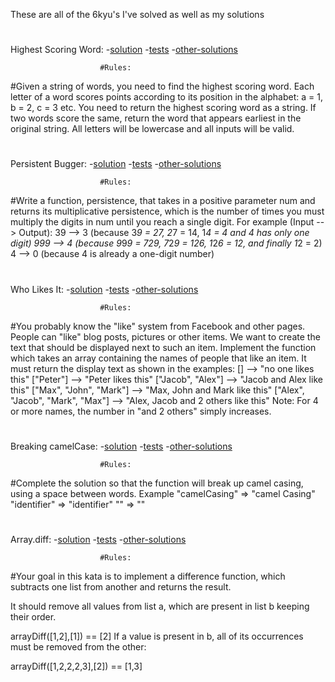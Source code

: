 These are all of the 6kyu's I've solved as well as my solutions
#
#
Highest Scoring Word: 
-[solution](./6kyujs/highest-scoring-word.js)
-[tests](./6kyujs/highest-scoring-word.test)
-[other-solutions](https://www.codewars.com/kata/57eb8fcdf670e99d9b000272/solutions/javascript/all/best_practice)
                        
                        #Rules: 
                        
#Given a string of words, you need to find the highest scoring word. Each letter of a word scores points according to its position in the alphabet: a = 1, b = 2, c = 3 etc. You need to return the highest scoring word as a string. If two words score the same, return the word that appears earliest in the original string. All letters will be lowercase and all inputs will be valid.
#
#
Persistent Bugger: 
-[solution](./6kyujs/persistent-bugger.js)
-[tests](./6kyujs/persistent-bugger.test)
-[other-solutions](https://www.codewars.com/kata/55bf01e5a717a0d57e0000ec/solutions/javascript)
                        
                        #Rules: 
                        
#Write a function, persistence, that takes in a positive parameter num and returns its multiplicative persistence, which is the number of times you must multiply the digits in num until you reach a single digit.
For example (Input --> Output):
39 --> 3 (because 3*9 = 27, 2*7 = 14, 1*4 = 4 and 4 has only one digit)
999 --> 4 (because 9*9*9 = 729, 7*2*9 = 126, 1*2*6 = 12, and finally 1*2 = 2)
4 --> 0 (because 4 is already a one-digit number)
#
#
Who Likes It: 
-[solution](./6kyujs/who-likes.js)
-[tests](./6kyujs/who-likes.test)
-[other-solutions](https://www.codewars.com/kata/5266876b8f4bf2da9b000362/solutions/javascript)
                        
                        #Rules: 
                        
#You probably know the "like" system from Facebook and other pages. People can "like" blog posts, pictures or other items. We want to create the text that should be displayed next to such an item.
Implement the function which takes an array containing the names of people that like an item. It must return the display text as shown in the examples:
[]                                -->  "no one likes this"
["Peter"]                         -->  "Peter likes this"
["Jacob", "Alex"]                 -->  "Jacob and Alex like this"
["Max", "John", "Mark"]           -->  "Max, John and Mark like this"
["Alex", "Jacob", "Mark", "Max"]  -->  "Alex, Jacob and 2 others like this"
Note: For 4 or more names, the number in "and 2 others" simply increases.
#
#
Breaking camelCase: 
-[solution](./6kyujs/breaking-camel-case.js)
-[tests](./6kyujs/breaking-camel-case.test)
-[other-solutions](https://www.codewars.com/kata/5208f99aee097e6552000148/solutions/javascript)
                        
                        #Rules: 
                        
#Complete the solution so that the function will break up camel casing, using a space between words.
Example
"camelCasing"  =>  "camel Casing"
"identifier"   =>  "identifier"
""             =>  ""
#
#
Array.diff: 
-[solution](./6kyujs/array-diff.js)
-[tests](./6kyujs/array-diff.test)
-[other-solutions](https://www.codewars.com/kata/523f5d21c841566fde000009/solutions/javascript)
                        
                        #Rules: 
                        
#Your goal in this kata is to implement a difference function, which subtracts one list from another and returns the result.

It should remove all values from list a, which are present in list b keeping their order.

arrayDiff([1,2],[1]) == [2]
If a value is present in b, all of its occurrences must be removed from the other:

arrayDiff([1,2,2,2,3],[2]) == [1,3]
#
#
